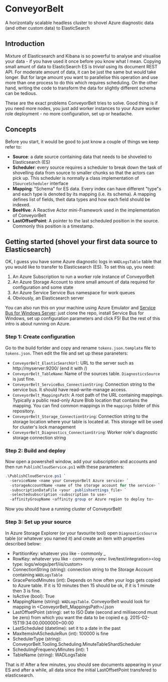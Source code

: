 # ConveyorBelt
A horizontally scalable headless cluster to shovel Azure diagnostic data (and other custom data) to ElasticSearch

## Introduction
Mixture of Elasticsearch and Kibana is so powerful to analyse and visualise your data - if you have used it once before you know what I mean. Copying small amunt of data to ElasticSearch ES is *trivial* using its document REST API. For moderate amount of data, it can be just the same but would take longer. But for large amount you want to parallelise this operation and use more than one process to do this which requires scheduling. On the other hand, writing the code to transform the data for slightly different schema can be tedious.

These are the exact problems ConveyorBelt tries to solve. Good thing is if you need more nodes, you just add worker instances to your Azure worker role deployment - no more configuration, set up or headache.

## Concepts

Before you start, it would be good to just know a couple of things we keep refer to:

 - **Source**: a date source containing data that needs to be shoveled to Elasticsearch (ES)
 - **Scheduler**: every source requires a scheduler to break down the task of shovelling data from source to smaller chunks so that the actors can pick up. This scheduler is normally a class implementation of `ISourceScheduler` interface
 - **Mapping**: "Schema" for ES data. Every index can have different "type"s and each type is denoted by its mapping (i.e. its schema). A mapping defines list of fields, theit data types and how each field should be indexed.
 - **BeeHive**: A Reactive Actor mini-Framework used in the implementation of ConveyorBelt
 - **LastOffsetPoint**: A pointer to the last scheduled position in the source. Commonly this position is a timestamp. 

## Getting started (shovel your first data source to Elasticsearch)
OK, I guess you have some Azure diagnostic logs in `WADLogsTable` table that you would like to transfer to Elasticsearch (ES). To set this up, you need:

 1. An Azure Subscription to run a worker role instance of ConveyorBelt
 2. An Azure Storage Account to store small amount of data required for configuration and some state
 3. An Azure Service Service Bus namespace for work queues
 4. Obviously, an Elasticsearch server

You can also run this on your machine using Azure Emulator and [Service Bus for Windows Server](https://msdn.microsoft.com/en-us/library/dn282144.aspx): just clone the repo, install Service Bus for Windows, set up configuration parameters and click F5! But the rest of this intro is about running on Azure.

### Step 1: Create configuration
Go to the build forlder and copy and rename `tokens.json.template` file to `tokens.json`. Then edit the file and set up these paraneters:

 - `ConveyorBelt_ElasticSearchUrl`: URL to the server such as http://myserver:9200/ (end it with /)
 - `ConveyorBelt_TableName`: Name of the sources table. `DiagnosticsSource` is just fine.
 - `ConveyorBelt_ServiceBus_ConnectionString`: Connection string to the service bus. It should have read-write-manage access.
 - `ConveyorBelt_MappingsPath`: A root path of the URL containing mappings. Typically a public read-only Azure Blob location that contains the mapping. You can find common mappings in the `mappings` folder of this repository.
 - `ConveyorBelt_Storage_ConnectionString`: Connection string to the storage location where your table is located at. This storage will be used for cluster's lock management
 - `ConveyorBelt_Diagnostics_ConnectionString`: Worker role's diagnostic storage connection string

### Step 2: Build and deploy
Now open a powershell window, add your subscription and accounts and then run `PublishCloudService.ps1` with these parameters:

```PowerShell
.\PublishCloudService.ps1 `
  -serviceName <name your ConveyorBelt Azure service> `
  -storageAccountName <name of the storage account for the service> `
  -subscriptionDataFile <your .publishsettings file> `
  -selectedsubscription <subscription to use> `
  -affinityGroupName <affinity group or Azure region to deploy to>
```

Now you should have a running cluster of ConveyorBelt!

### Step 3: Set up your source
In Azure Storage Explorer (or your favourite tool) open `DiagnosticsSource` table (or whatever you named it) and create an item with properties described below:

 - PartitionKey: whatever you like - commonly <top level business domain>_<mid level business domain> 
 - RowKey: whatever you like - commonly <env: live/test/integration>_<service name>_<log type: logs/wlogs/perf/iis/custom>
 - ConnectionString (string): connection string to the Storage Account containing `WADLogsTable`
 - GracePeriodMinutes (int): Depends on how often your logs gets copied to Azure table. If it is 10 minutes then 15 should be ok, if it is 1 minute then 3 is fine.
 - IsActive (bool): True
 - MappingName (string): `WADLogsTable`. ConveyorBelt would look for mapping in <ConveyorBelt_MappingsPath>/<MappingName>.json
 - LastOffsetPoint (string): set to ISO Date (second and millisecond must be zero) from which you want the data to be copied e.g. 2015-02-15T19:34:00.0000000+00:00
 - LastScheduled (datetime): set it to a date in the past
 - MaxItemsInAScheduleRun (int): 100000 is fine
 - SchedulerType (string): ConveyorBelt.Tooling.Scheduling.MinuteTableShardScheduler
 - SchedulingFrequencyMinutes (int): 1
 - TableName (string): WADLogsTable

That is it! After a few minutes, you should see documents appearing in your ES and after a while, all data since the initial LastOffsetPoint transfered to elasticsearch.


